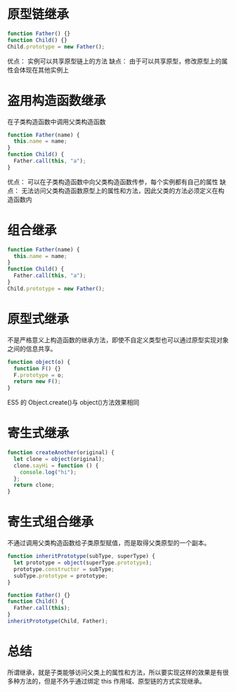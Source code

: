 # 原型链继承

```javascript
function Father() {}
function Child() {}
Child.prototype = new Father();
```

优点： 实例可以共享原型链上的方法
缺点： 由于可以共享原型，修改原型上的属性会体现在其他实例上

# 盗用构造函数继承

在子类构造函数中调用父类构造函数

```javascript
function Father(name) {
  this.name = name;
}
function Child() {
  Father.call(this, "a");
}
```

优点： 可以在子类构造函数中向父类构造函数传参，每个实例都有自己的属性
缺点： 无法访问父类构造函数原型上的属性和方法，因此父类的方法必须定义在构造函数内

# 组合继承

```javascript
function Father(name) {
  this.name = name;
}
function Child() {
  Father.call(this, "a");
}
Child.prototype = new Father();
```

# 原型式继承

不是严格意义上构造函数的继承方法，即使不自定义类型也可以通过原型实现对象之间的信息共享。

```javascript
function object(o) {
  function F() {}
  F.prototype = o;
  return new F();
}
```

ES5 的 Object.create()与 object()方法效果相同

# 寄生式继承

```javascript
function createAnother(original) {
  let clone = object(original);
  clone.sayHi = function () {
    console.log("hi");
  };
  return clone;
}
```

# 寄生式组合继承

不通过调用父类构造函数给子类原型赋值，而是取得父类原型的一个副本。

```javascript
function inheritPrototype(subType, superType) {
  let prototype = object(superType.prototype);
  prototype.constructor = subType;
  subType.prototype = prototype;
}

function Father() {}
function Child() {
  Father.call(this);
}
inheritPrototype(Child, Father);
```

# 总结

所谓继承，就是子类能够访问父类上的属性和方法，所以要实现这样的效果是有很多种方法的，但是不外乎通过绑定 this 作用域、原型链的方式实现继承。
